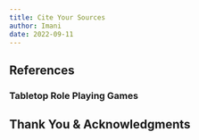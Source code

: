 ```yaml
---
title: Cite Your Sources
author: Imani
date: 2022-09-11
---
```


## References

### Tabletop Role Playing Games

## Thank You & Acknowledgments
